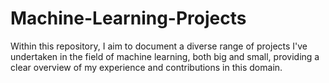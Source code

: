 # Machine-Learning-Projects
Within this repository, I aim to document a diverse range of projects I've undertaken in the field of machine learning, both big and small, providing a clear overview of my experience and contributions in this domain.
